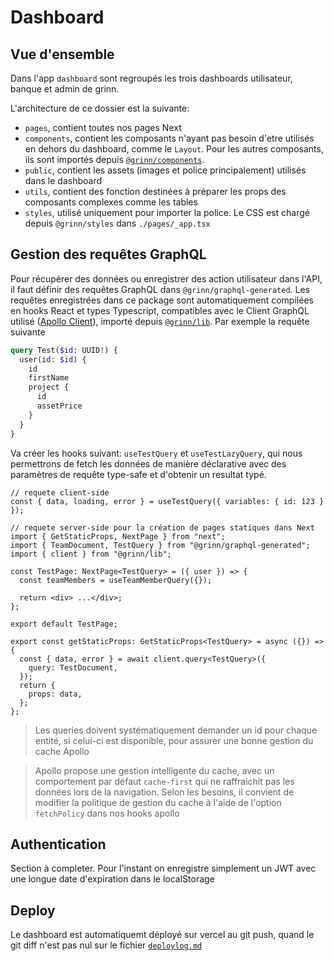 # Dashboard

## Vue d'ensemble

Dans l'app `dashboard` sont regroupés les trois dashboards utilisateur, banque et admin de grinn.

L'architecture de ce dossier est la suivante:

- `pages`, contient toutes nos pages Next
- `components`, contient les composants n'ayant pas besoin d'etre utilisés en dehors du dashboard, comme le `Layout`. Pour les autres composants, ils sont importés depuis [`@grinn/components`](../../%40grinn/components/README.md).
- `public`, contient les assets (images et police principalement) utilisés dans le dashboard
- `utils`, contient des fonction destinées à préparer les props des composants complexes comme les tables
- `styles`, utilisé uniquement pour importer la police. Le CSS est chargé depuis `@grinn/styles` dans `./pages/_app.tsx`

## Gestion des requêtes GraphQL

Pour récupérer des données ou enregistrer des action utilisateur dans l'API, il faut définir des requêtes GraphQL dans `@grinn/graphql-generated`. Les requêtes enregistrées dans ce package sont automatiquement compilées en hooks React et types Typescript, compatibles avec le Client GraphQL utilisé ([Apollo Client](https://www.apollographql.com/docs/react/)), importé depuis [`@grinn/lib`](../../%40grinn/lib/src/ApolloProvider.tsx). Par exemple la requête suivante

```graphql
query Test($id: UUID!) {
  user(id: $id) {
    id
    firstName
    project {
      id
      assetPrice
    }
  }
}
```

Va créer les hooks suivant: `useTestQuery` et `useTestLazyQuery`, qui nous permettrons de fetch les données de manière déclarative avec des paramètres de requête type-safe et d'obtenir un resultat typé.

```tsx
// requete client-side
const { data, loading, error } = useTestQuery({ variables: { id: 123 } });
```

```tsx
// requete server-side pour la création de pages statiques dans Next
import { GetStaticProps, NextPage } from "next";
import { TeamDocument, TestQuery } from "@grinn/graphql-generated";
import { client } from "@grinn/lib";

const TestPage: NextPage<TestQuery> = ({ user }) => {
  const teamMembers = useTeamMemberQuery({});

  return <div> ...</div>;
};

export default TestPage;

export const getStaticProps: GetStaticProps<TestQuery> = async ({}) => {
  const { data, error } = await client.query<TestQuery>({
    query: TestDocument,
  });
  return {
    props: data,
  };
};
```

> Les queries doivent systématiquement demander un id pour chaque entité, si celui-ci est disponible, pour assurer une bonne gestion du cache Apollo

> Apollo propose une gestion intelligente du cache, avec un comportement par défaut `cache-first` qui ne raffraichit pas les données lors de la navigation. Selon les besoins, il convient de modifier la politique de gestion du cache à l'aide de l'option `fetchPolicy` dans nos hooks apollo

## Authentication

Section à completer. Pour l'instant on enregistre simplement un JWT avec une longue date d'expiration dans le localStorage

## Deploy

Le dashboard est automatiquemt déployé sur vercel au git push, quand le git diff n'est pas nul sur le fichier [`deploylog.md`](./deploylog.md)
